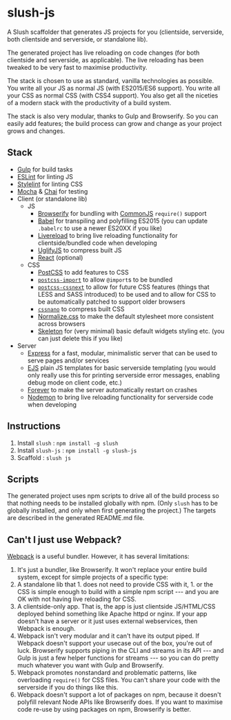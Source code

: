 # slush-js

A Slush scaffolder that generates JS projects for you (clientside, serverside, both clientside and serverside, or standalone lib).

The generated project has live reloading on code changes (for both clientside and serverside, as applicable).  The live reloading has been tweaked to be very fast to maximise productivity.

The stack is chosen to use as standard, vanilla technologies as possible.  You write all your JS as normal JS (with ES2015/ES6 support).  You write all your CSS as normal CSS (with CSS4 support).  You also get all the niceties of a modern stack with the productivity of a build system.

The stack is also very modular, thanks to Gulp and Browserify.  So you can easily add features; the build process can grow and change as your project grows and changes.


## Stack

- [Gulp](http://gulpjs.com/) for build tasks
- [ESLint](http://eslint.org/) for linting JS
- [Stylelint](http://stylelint.io/) for linting CSS
- [Mocha](https://mochajs.org/) & [Chai](http://chaijs.com/) for testing
- Client (or standalone lib)
  - JS
    - [Browserify](http://browserify.org/) for bundling with [CommonJS](http://wiki.commonjs.org/wiki/CommonJS) `require()` support
    - [Babel](https://babeljs.io/) for transpiling and polyfilling ES2015 (you can update `.babelrc` to use a newer ES20XX if you like)
    - [Livereload](https://www.npmjs.com/package/gulp-livereload) to bring live reloading functionality for clientside/bundled code when developing
    - [UglifyJS](http://lisperator.net/uglifyjs/) to compress built JS
    - [React](https://facebook.github.io/react/) (optional)
  - CSS
    - [PostCSS](http://postcss.org/) to add features to CSS
    - [`postcss-import`](https://www.npmjs.com/package/postcss-import) to allow `@import`s to be bundled
    - [`postcss-cssnext`](http://cssnext.io/) to allow for future CSS features (things that LESS and SASS introduced) to be used and to allow for CSS to be automatically patched to support older browsers
    - [`cssnano`](http://cssnano.co/) to compress built CSS
    - [Normalize.css](http://necolas.github.io/normalize.css/) to make the default stylesheet more consistent across browsers
    - [Skeleton](http://getskeleton.com/) for (very minimal) basic default widgets styling etc. (you can just delete this if you like)
- Server
  - [Express](http://expressjs.com/) for a fast, modular, minimalistic server that can be used to serve pages and/or services
  - [EJS](http://www.embeddedjs.com/) plain JS templates for basic serverside templating (you would only really use this for printing serverside error messages, enabling debug mode on client code, etc.)
  - [Forever](https://www.npmjs.com/package/forever) to make the server automatically restart on crashes
  - [Nodemon](https://www.npmjs.com/package/nodemon) to bring live reloading functionality for serverside code when developing


## Instructions

1. Install `slush` : `npm install -g slush`
1. Install `slush-js` : `npm install -g slush-js`
1. Scaffold : `slush js`


## Scripts

The generated project uses npm scripts to drive all of the build process so that nothing needs to be installed globally with npm.  (Only `slush` has to be globally installed, and only when first generating the project.)  The targets are described in the generated README.md file.



## Can't I just use Webpack?

[Webpack](https://webpack.js.org/) is a useful bundler.  However, it has several limitations:

1. It's just a bundler, like Browserify.  It won't replace your entire build system, except for simple projects of a specific type:
  1. A standalone lib that
    1. does not need to provide CSS with it,
    1. or the CSS is simple enough to build with a simple npm script --- and you are OK with not having live reloading for CSS.
  1. A clientside-only app.  That is, the app is just clientside JS/HTML/CSS deployed behind something like Apache httpd or nginx.  If your app doesn't have a server or it just uses external webservices, then Webpack is enough.
1. Webpack isn't very modular and it can't have its output piped.  If Webpack doesn't support your usecase out of the box, you're out of luck.  Browserify supports piping in the CLI and streams in its API --- and Gulp is just a few helper functions for streams --- so you can do pretty much whatever you want with Gulp and Browserify.
1. Webpack promotes nonstandard and problematic patterns, like overloading `require()` for CSS files.  You can't share your code with the serverside if you do things like this.
1. Webpack doesn't support a lot of packages on npm, because it doesn't polyfill relevant Node APIs like Browserify does.  If you want to maximise code re-use by using packages on npm, Browserify is better.
